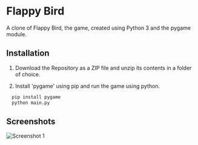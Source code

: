 
# Flappy Bird

A clone of Flappy Bird, the game, created using Python 3 and the pygame module.


## Installation

1. Download the Repository as a ZIP file and unzip its contents in a folder of choice.


2. Install 'pygame' using pip and run the game using python.

```bash
  pip install pygame
  python main.py
```    
## Screenshots

![Screenshot 1](https://user-images.githubusercontent.com/66397721/150843525-e4ed05f6-2ac6-4069-be2f-c55d50833fcc.png)



